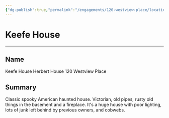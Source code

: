 ```yaml
---
{"dg-publish":true,"permalink":"/engagements/120-westview-place/locations/keefe-house/"}
---
```


# Keefe House

----
## Name

Keefe House
Herbert House
120 Westview Place

## Summary
Classic spooky American haunted house. Victorian, old pipes, rusty old things in the basement and a fireplace. It's a huge house with poor lighting, lots of junk left behind by previous owners, and cobwebs.

